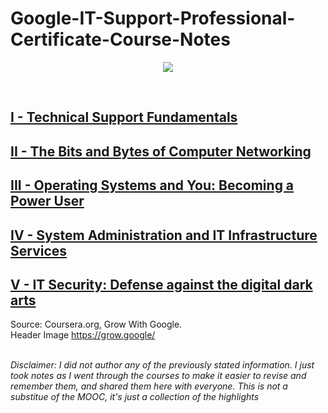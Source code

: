 # Google-IT-Support-Professional-Certificate-Course-Notes
<p align="center">
  <img src="https://grow.google/static/images/logo_GwG.svg">
</p>
<br>

## [I - Technical Support Fundamentals](https://github.com/mais-hatem/Google-IT-Support-Professional-Certificate-Course-Notes/blob/master/1.%20Technical%20Support%20Fundamentals.md)
## [II - The Bits and Bytes of Computer Networking](https://github.com/mais-hatem/Google-IT-Support-Professional-Certificate-Course-Notes/blob/master/2.%20The%20Bits%20and%20Bytes%20of%20Computer%20Networking.md)
## [III - Operating Systems and You: Becoming a Power User](https://github.com/mais-hatem/Google-IT-Support-Professional-Certificate-Course-Notes/blob/master/3.%20Operating%20Systems%20and%20You:%20Becoming%20a%20Power%20User.md)
## [IV - System Administration and IT Infrastructure Services](https://github.com/mais-hatem/Google-IT-Support-Professional-Certificate-Course-Notes/blob/master/4.%20System%20Administration%20and%20IT%20Infrastructure%20Services.md)
## [V - IT Security: Defense against the digital dark arts](https://github.com/mais-hatem/Google-IT-Support-Professional-Certificate-Course-Notes/blob/master/5.%20IT%20Security:%20Defense%20against%20the%20digital%20dark%20arts.md)

Source: Coursera.org, Grow With Google. <br>
Header Image https://grow.google/ <br> <br>

*Disclaimer: I did not author any of the previously stated information. I just took notes as I went through the courses to make it easier to revise and remember them, and shared them here with everyone. This is not a substitue of the MOOC, it's just a collection of the highlights*
